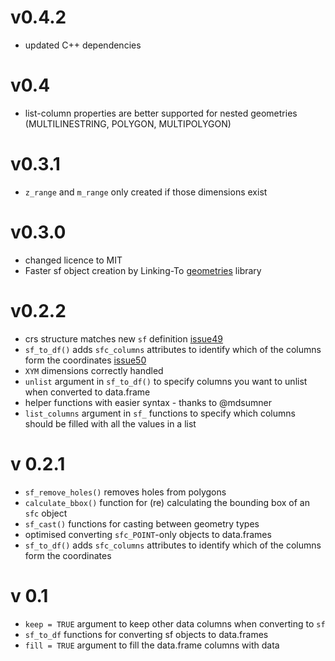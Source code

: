
# v0.4.2

* updated C++ dependencies

# v0.4

* list-column properties are better supported for nested geometries (MULTILINESTRING, POLYGON, MULTIPOLYGON)

# v0.3.1

* `z_range` and `m_range` only created if those dimensions exist

# v0.3.0

* changed licence to MIT
* Faster sf object creation by Linking-To [geometries](https://github.com/dcooley/geometries) library

# v0.2.2

* crs structure matches new `sf` definition [issue49](https://github.com/dcooley/sfheaders/issues/49)
* `sf_to_df()` adds `sfc_columns` attributes to identify which of the columns form the coordinates [issue50](https://github.com/dcooley/sfheaders/issues/50)
* `XYM` dimensions correctly handled
* `unlist` argument in `sf_to_df()` to specify columns you want to unlist when converted to data.frame
* helper functions with easier syntax - thanks to @mdsumner
* `list_columns` argument in `sf_` functions to specify which columns should be filled with all the values in a list

# v 0.2.1

* `sf_remove_holes()` removes holes from polygons
* `calculate_bbox()` function for (re) calculating the bounding box of an `sfc` object
* `sf_cast()` functions for casting between geometry types
* optimised converting `sfc_POINT`-only objects to data.frames
* `sf_to_df()` adds `sfc_columns` attributes to identify which of the columns form the coordinates

# v 0.1

* `keep = TRUE` argument to keep other data columns when converting to `sf`
* `sf_to_df` functions for converting sf objects to data.frames
* `fill = TRUE` argument to fill the data.frame columns with data
